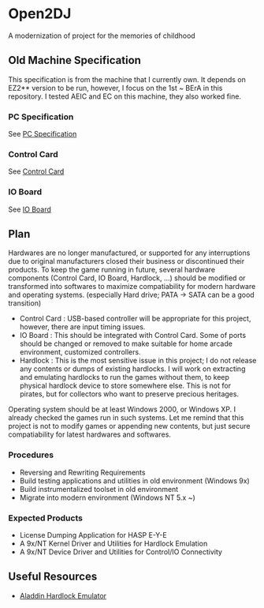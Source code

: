 # Open2DJ

A modernization of project for the memories of childhood

## Old Machine Specification

This specification is from the machine that I currently own. It depends on EZ2** version to be run, however, I focus on the 1st ~ BErA in this repository. I tested AEIC and EC on this machine, they also worked fine.

### PC Specification

See [PC Specification](docs/PC_SPECS.md)

### Control Card

See [Control Card](docs/CONTROL_CARD.md)

### IO Board

See [IO Board](docs/IO_BOARD.md)

## Plan

Hardwares are no longer manufactured, or supported for any interruptions due to original manufacturers closed their business or discontinued their products. To keep the game running in future, several hardware components (Control Card, IO Board, Hardlock, ...) should be modified or transformed into softwares to maximize compatiability for modern hardware and operating systems. (especially Hard drive; PATA -> SATA can be a good transition)

* Control Card : USB-based controller will be appropriate for this project, however, there are input timing issues.
* IO Board : This should be integrated with Control Card. Some of ports should be changed or removed to make suitable for home arcade environment, customized controllers.
* Hardlock : This is the most sensitive issue in this project; I do not release any contents or dumps of existing hardlocks. I will work on extracting and emulating hardlocks to run the games without them, to keep physical hardlock device to store somewhere else. This is not for pirates, but for collectors who want to preserve precious heritages.

Operating system should be at least Windows 2000, or Windows XP. I already checked the games run in such systems. Let me remind that this project is not to modify games or appending new contents, but just secure compatiability for latest hardwares and softwares.

### Procedures

* Reversing and Rewriting Requirements
* Build testing applications and utilities in old environment (Windows 9x)
* Build instrumentalized toolset in old environment
* Migrate into modern environment (Windows NT 5.x ~)

### Expected Products

* License Dumping Application for HASP E-Y-E
* A 9x/NT Kernel Driver and Utilities for Hardlock Emulation
* A 9x/NT Device Driver and Utilities for Control/IO Connectivity

## Useful Resources
* [Aladdin Hardlock Emulator](https://www.brstudio.com/wf/dongles/aladdin-hardlock-emulator/)
